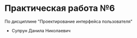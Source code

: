 # Практическая работа №6
По дисциплине "Проектирование интерфейса пользователя"
- Супрун Данила Николаевич
